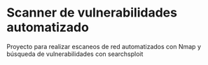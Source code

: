 # Scanner de vulnerabilidades automatizado
Proyecto para realizar escaneos de red automatizados con Nmap y búsqueda de vulnerabilidades con searchsploit
